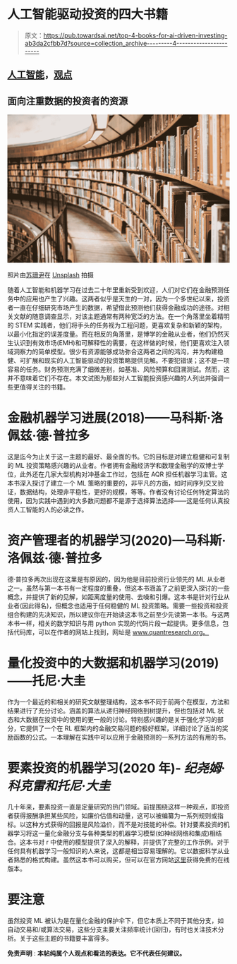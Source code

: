 # 人工智能驱动投资的四大书籍

> 原文：<https://pub.towardsai.net/top-4-books-for-ai-driven-investing-ab3da2cfbb7d?source=collection_archive---------4----------------------->

## [人工智能](https://towardsai.net/p/category/artificial-intelligence)，[观点](https://towardsai.net/p/category/opinion)

## 面向注重数据的投资者的资源

![](img/436b3e798b0b92b25f5521772bbe6a95.png)

照片由[苏珊尹](https://unsplash.com/@syinq?utm_source=medium&utm_medium=referral)在 [Unsplash](https://unsplash.com?utm_source=medium&utm_medium=referral) 拍摄

随着人工智能和机器学习在过去二十年里重新受到欢迎，人们对它们在金融预测任务中的应用也产生了兴趣。这两者似乎是天生的一对，因为一个多世纪以来，投资者一直在仔细研究市场产生的数据，希望借此预测他们获得金融成功的途径。对相关文献的随意调查显示，对该主题通常有两种宽泛的方法。在一个角落里坐着精明的 STEM 实践者，他们将手头的任务视为工程问题，更喜欢复杂和新颖的架构，以最小化指定的误差度量。而在相反的角落里，是博学的金融从业者，他们仍然天生认识到有效市场(EMH)和可解释性的需要，在这样做的时候，他们更喜欢注入领域洞察力的简单模型。很少有资源能够成功弥合这两者之间的鸿沟，并为构建稳健、可扩展和现实的人工智能驱动的投资策略提供见解。不要犯错误；这不是一项容易的任务。财务预测充满了细微差别，如基准、风险预算和回溯测试。然而，这并不意味着它们不存在。本文试图为那些对人工智能投资感兴趣的人列出并强调一些更值得关注的书籍。

# **金融机器学习进展(2018)——马科斯·洛佩兹·德·普拉多**

这是迄今为止关于这一主题的最好、最全面的书。它的目标是对建立稳健和可复制的 ML 投资策略感兴趣的从业者。作者拥有金融经济学和数理金融学的双博士学位，此外还在几家大型机构对冲基金工作过，包括在 AQR 担任机器学习主管。这本书深入探讨了建立一个 ML 策略的重要的，非平凡的方面，如时间序列交叉验证，数据结构，处理非平稳性，更好的规模，等等。作者没有讨论任何特定算法的使用，因为实践中遇到的大多数问题都不是源于选择算法选择——这是任何认真投资人工智能的人的必读之作。

# 资产管理者的机器学习(2020)—马科斯·洛佩兹·德·普拉多

德·普拉多两次出现在这里是有原因的，因为他是目前投资行业领先的 ML 从业者之一。虽然与第一本书有一定程度的重叠，但这本书涵盖了之前更深入探讨的一些概念，并提供了新的见解，如距离度量的使用、去噪和引爆。这本书是针对行业从业者(因此得名)，但概念也适用于任何稳健的 ML 投资策略。需要一些投资和投资组合构建的先决知识，所以建议你在开始读这本书之前至少先读第一本书。与这两本书一样，相关的数学知识与用 python 实现的代码片段一起提供。更多信息，包括代码库，可以在作者的网站上找到，网址是 www.quantresearch.org。

# 量化投资中的大数据和机器学习(2019)——托尼·大圭

作为一个最近的和相关的研究文献整理结构，这本书不同于前两个在模型，方法和结果进行了充分讨论。涵盖的算法从递归神经网络到树提升，但也包括对 ML 状态和大数据在投资中的使用的更一般的讨论。特别感兴趣的是关于强化学习的部分，它提供了一个在 RL 框架内的金融交易问题的极好框架，详细讨论了适当的奖励函数的公式。一本理解在实践中可以应用于金融预测的一系列方法的有用的书。

# 要素投资的机器学习(2020 年)- *纪尧姆·科克雷和托尼·大圭*

几十年来，要素投资一直是定量研究的热门领域。前提围绕这样一种观点，即投资者获得报酬承担某些风险，如廉价估值和动量，这可以被编纂为一系列规则或指标。以这种方式获得的回报是风险溢价，而不是对技能的补偿。针对要素投资的机器学习将这一量化金融分支与各种类型的机器学习模型(如神经网络和集成)相结合。这本书对 r 中使用的模型提供了深入的解释，并提供了完整的工作示例。对于任何具有机器学习一般知识的人来说，这都是相当容易理解的。它以数据科学从业者熟悉的格式构建。虽然这本书可以购买，但可以在官方网站[这里](http://www.mlfactor.com/preface.html)获得免费的在线版本。

# 要注意

虽然投资 ML 被认为是在量化金融的保护伞下，但它本质上不同于其他分支，如自动交易和/或算法交易，这些分支主要关注频率统计(回归)，有时也关注技术分析。关于这些主题的书籍要丰富得多。

**免责声明** : **本帖纯属个人观点和看法的表达。它不代表任何建议。**